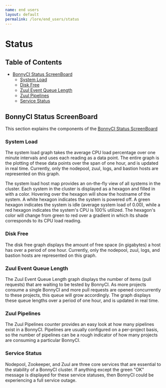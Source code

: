 ```yaml
---
name: end users
layout: default
permalink: /lore/end_users/status
---
```


# Status

## Table of Contents

* [BonnyCI Status ScreenBoard](#bonnyci-status-screenboard)
  * [System Load](#system-load)
  * [Disk Free](#disk-free)
  * [Zuul Event Queue Length](#zuul-event-queue-length)
  * [Zuul Pipelines](#zuul-pipelines)
  * [Service Status](#service-status)

## BonnyCI Status ScreenBoard

This section explains the components of the [BonnyCI Status ScreenBoard](https://p.datadoghq.com/sb/cbf19e221-1b77fb05f2)

### System Load

The system load graph takes the average CPU load percentage over one minute intervals and uses each reading as a data point. The entire graph is the plotting of these data points over the span of one hour, and is updated in real time. Currently, only the nodepool, zuul, logs, and bastion hosts are represented on this graph.

The system load host map provides an on-the-fly view of all systems in the cluster. Each system in the cluster is displayed as a hexagon and filled in with a color. Hovering over the hexagon will show the hostname of the system. A white hexagon indicates the system is powered off. A green hexagon indicates the system is idle (average system load of 0.00), while a red hexagon indicates the system's CPU is 100% utilized. The hexagon's color will change from green to red over a gradient in which its shade corresponds to its CPU load reading.

### Disk Free

The disk free graph displays the amount of free space (in gigabytes) a host has over a period of one hour. Currently, only the nodepool, zuul, logs, and bastion hosts are represented on this graph.

### Zuul Event Queue Length

The Zuul Event Queue Length graph displays the number of items (pull requests) that are waiting to be tested by BonnyCI. As more projects consume a single BonnyCI and more pull requests are opened concurrently to these projects, this queue will grow accordingly. The graph displays these queue lengths over a period of one hour, and is updated in real time.

### Zuul Pipelines

The Zuul Pipelines counter provides an easy look at how many pipelines exist in a BonnyCI. Pipelines are usually configured on a per-project basis, so the number of pipelines can be a rough indicator of how many projects are consuming a particular BonnyCI.

### Service Status

Nodepool, Zookeeper, and Zuul are three core services that are essential to the stability of a BonnyCI cluster. If anything except the green "OK" message is displayed for these service statuses, then BonnyCI could be experiencing a full service outage.
